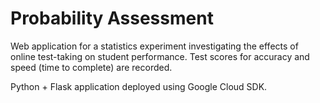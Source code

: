 # Probability Assessment
Web application for a statistics experiment investigating the effects of online test-taking on student performance. Test scores for accuracy and speed (time to complete) are recorded. 

Python + Flask application deployed using Google Cloud SDK. 
